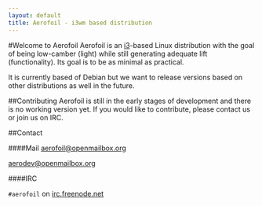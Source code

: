 ```yaml
---
layout: default 
title: Aerofoil - i3wm based distribution
---
```


#Welcome to Aerofoil
Aerofoil is an [i3](http://i3wm.org/)-based Linux distribution with the goal of being low-camber (light) while still generating adequate lift (functionality). Its goal is to be as minimal as practical.

It is currently based of Debian but we want to release versions based on other distributions as well in the future.


##Contributing
Aerofoil is still in the early stages of development and there is no working version yet. If you would like to contribute, please contact us or join us on IRC.

##Contact

####Mail
<aerofoil@openmailbox.org>

<aerodev@openmailbox.org>

####IRC

`#aerofoil` on [irc.freenode.net](irc.freenode.net)
